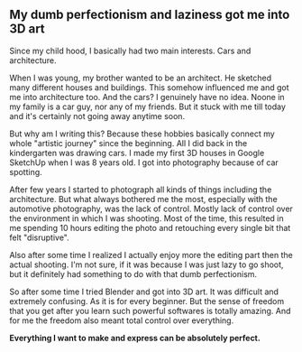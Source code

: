 ## My dumb perfectionism and laziness got me into 3D art

Since my child hood, I basically had two main interests. Cars and architecture.


When I was young, my brother wanted to be an architect. He sketched many different houses and buildings. This somehow influenced me and got me into architecture too. And the cars? I genuinely have no idea. Noone in my family is a car guy, nor any of my friends. But it stuck with me till today and it's certainly not going away anytime soon.


But why am I writing this? Because these hobbies basically connect my whole "artistic journey" since the beginning. All I did back in the kindergarten was drawing cars. I made my first 3D houses in Google SketchUp when I was 8 years old. I got into photography because of car spotting.


After few years I started to photograph all kinds of things including the architecture. But what always bothered me the most, especially with the automotive photography, was the lack of control. Mostly lack of control over the environment in which I was shooting. Most of the time, this resulted in me spending 10 hours editing the photo and retouching every single bit that felt "disruptive". 


Also after some time I realized I actually enjoy more the editing part then the actual shooting. I'm not sure, if it was because I was just lazy to go shoot, but it definitely had something to do with that dumb perfectionism.


So after some time I tried Blender and got into 3D art. It was difficult and extremely confusing. As it is for every beginner. But the sense of freedom that you get after you learn such powerful softwares is totally amazing. And for me the freedom also meant total control over everything. 


**Everything I want to make and express can be absolutely perfect.**




